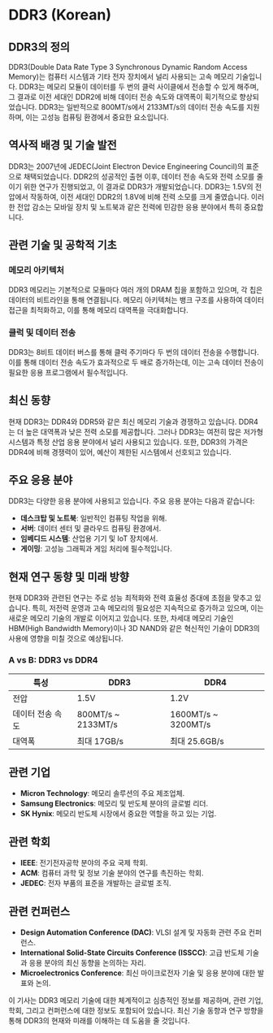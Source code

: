 # DDR3 (Korean)

## DDR3의 정의

DDR3(Double Data Rate Type 3 Synchronous Dynamic Random Access Memory)는 컴퓨터 시스템과 기타 전자 장치에서 널리 사용되는 고속 메모리 기술입니다. DDR3는 메모리 모듈이 데이터를 두 번의 클럭 사이클에서 전송할 수 있게 해주며, 그 결과로 이전 세대인 DDR2에 비해 데이터 전송 속도와 대역폭이 획기적으로 향상되었습니다. DDR3는 일반적으로 800MT/s에서 2133MT/s의 데이터 전송 속도를 지원하며, 이는 고성능 컴퓨팅 환경에서 중요한 요소입니다.

## 역사적 배경 및 기술 발전

DDR3는 2007년에 JEDEC(Joint Electron Device Engineering Council)의 표준으로 채택되었습니다. DDR2의 성공적인 출현 이후, 데이터 전송 속도와 전력 소모를 줄이기 위한 연구가 진행되었고, 이 결과로 DDR3가 개발되었습니다. DDR3는 1.5V의 전압에서 작동하여, 이전 세대인 DDR2의 1.8V에 비해 전력 소모를 크게 줄였습니다. 이러한 전압 감소는 모바일 장치 및 노트북과 같은 전력에 민감한 응용 분야에서 특히 중요합니다.

## 관련 기술 및 공학적 기초

### 메모리 아키텍처

DDR3 메모리는 기본적으로 모듈마다 여러 개의 DRAM 칩을 포함하고 있으며, 각 칩은 데이터의 비트라인을 통해 연결됩니다. 메모리 아키텍처는 뱅크 구조를 사용하여 데이터 접근을 최적화하고, 이를 통해 메모리 대역폭을 극대화합니다.

### 클럭 및 데이터 전송

DDR3는 8비트 데이터 버스를 통해 클럭 주기마다 두 번의 데이터 전송을 수행합니다. 이를 통해 데이터 전송 속도가 효과적으로 두 배로 증가하는데, 이는 고속 데이터 전송이 필요한 응용 프로그램에서 필수적입니다.

## 최신 동향

현재 DDR3는 DDR4와 DDR5와 같은 최신 메모리 기술과 경쟁하고 있습니다. DDR4는 더 높은 대역폭과 낮은 전력 소모를 제공합니다. 그러나 DDR3는 여전히 많은 저가형 시스템과 특정 산업 응용 분야에서 널리 사용되고 있습니다. 또한, DDR3의 가격은 DDR4에 비해 경쟁력이 있어, 예산이 제한된 시스템에서 선호되고 있습니다.

## 주요 응용 분야

DDR3는 다양한 응용 분야에 사용되고 있습니다. 주요 응용 분야는 다음과 같습니다:

- **데스크탑 및 노트북**: 일반적인 컴퓨팅 작업을 위해.
- **서버**: 데이터 센터 및 클라우드 컴퓨팅 환경에서.
- **임베디드 시스템**: 산업용 기기 및 IoT 장치에서.
- **게이밍**: 고성능 그래픽과 게임 처리에 필수적입니다.

## 현재 연구 동향 및 미래 방향

현재 DDR3와 관련된 연구는 주로 성능 최적화와 전력 효율성 증대에 초점을 맞추고 있습니다. 특히, 저전력 운영과 고속 메모리의 필요성은 지속적으로 증가하고 있으며, 이는 새로운 메모리 기술의 개발로 이어지고 있습니다. 또한, 차세대 메모리 기술인 HBM(High Bandwidth Memory)이나 3D NAND와 같은 혁신적인 기술이 DDR3의 사용에 영향을 미칠 것으로 예상됩니다.

### A vs B: DDR3 vs DDR4

| 특성          | DDR3                      | DDR4                      |
|---------------|---------------------------|---------------------------|
| 전압          | 1.5V                      | 1.2V                      |
| 데이터 전송 속도 | 800MT/s ~ 2133MT/s       | 1600MT/s ~ 3200MT/s      |
| 대역폭        | 최대 17GB/s              | 최대 25.6GB/s            |

## 관련 기업

- **Micron Technology**: 메모리 솔루션의 주요 제조업체.
- **Samsung Electronics**: 메모리 및 반도체 분야의 글로벌 리더.
- **SK Hynix**: 메모리 반도체 시장에서 중요한 역할을 하고 있는 기업.

## 관련 학회

- **IEEE**: 전기전자공학 분야의 주요 국제 학회.
- **ACM**: 컴퓨터 과학 및 정보 기술 분야의 연구를 촉진하는 학회.
- **JEDEC**: 전자 부품의 표준을 개발하는 글로벌 조직.

## 관련 컨퍼런스

- **Design Automation Conference (DAC)**: VLSI 설계 및 자동화 관련 주요 컨퍼런스.
- **International Solid-State Circuits Conference (ISSCC)**: 고급 반도체 기술과 응용 분야의 최신 동향을 논의하는 자리.
- **Microelectronics Conference**: 최신 마이크로전자 기술 및 응용 분야에 대한 발표와 논의.

이 기사는 DDR3 메모리 기술에 대한 체계적이고 심층적인 정보를 제공하며, 관련 기업, 학회, 그리고 컨퍼런스에 대한 정보도 포함되어 있습니다. 최신 기술 동향과 연구 방향을 통해 DDR3의 현재와 미래를 이해하는 데 도움을 줄 것입니다.